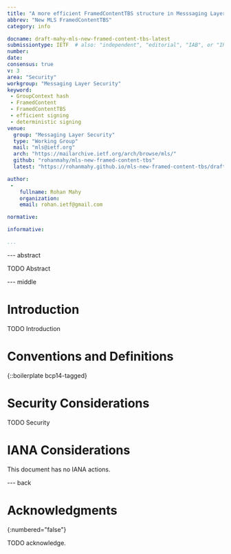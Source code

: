 ```yaml
---
title: "A more efficient FramedContentTBS structure in Messsaging Layer Security (MLS)"
abbrev: "New MLS FramedContentTBS"
category: info

docname: draft-mahy-mls-new-framed-content-tbs-latest
submissiontype: IETF  # also: "independent", "editorial", "IAB", or "IRTF"
number:
date:
consensus: true
v: 3
area: "Security"
workgroup: "Messaging Layer Security"
keyword:
 - GroupContext hash
 - FramedContent
 - FramedContentTBS
 - efficient signing
 - deterministic signing
venue:
  group: "Messaging Layer Security"
  type: "Working Group"
  mail: "mls@ietf.org"
  arch: "https://mailarchive.ietf.org/arch/browse/mls/"
  github: "rohanmahy/mls-new-framed-content-tbs"
  latest: "https://rohanmahy.github.io/mls-new-framed-content-tbs/draft-mahy-mls-new-framed-content-tbs.html"

author:
 -
    fullname: Rohan Mahy
    organization:
    email: rohan.ietf@gmail.com

normative:

informative:

...
```


--- abstract

TODO Abstract


--- middle

# Introduction

TODO Introduction


# Conventions and Definitions

{::boilerplate bcp14-tagged}


# Security Considerations

TODO Security


# IANA Considerations

This document has no IANA actions.


--- back

# Acknowledgments
{:numbered="false"}

TODO acknowledge.
